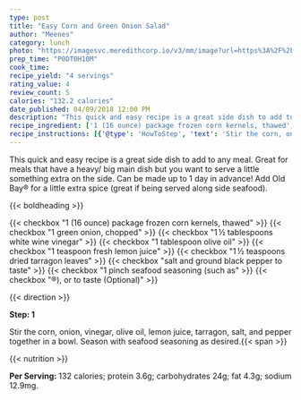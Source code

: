 ```yaml
---
type: post
title: "Easy Corn and Green Onion Salad"
author: "Meenes"
category: lunch
photo: "https://imagesvc.meredithcorp.io/v3/mm/image?url=https%3A%2F%2Fimages.media-allrecipes.com%2Fuserphotos%2F349379.jpg"
prep_time: "P0DT0H10M"
cook_time: 
recipe_yield: "4 servings"
rating_value: 4
review_count: 5
calories: "132.2 calories"
date_published: 04/09/2018 12:00 PM
description: "This quick and easy recipe is a great side dish to add to any meal. Great for meals that have a heavy/ big main dish but you want to serve a little something extra on the side. Can be made up to 1 day in advance! Add Old Bay® for a little extra spice (great if being served along side seafood)."
recipe_ingredient: ['1 (16 ounce) package frozen corn kernels, thawed', '1 green onion, chopped', '1\u2009½ tablespoons white wine vinegar', '1 tablespoon olive oil', '1 teaspoon fresh lemon juice', '1\u2009½ teaspoons dried tarragon leaves', 'salt and ground black pepper to taste', '1 pinch seafood seasoning (such as <a href="https://www.allrecipes.com/article/what-is-old-bay-seasoning/" aria-label="Old Bay">Old Bay</a>®), or to taste']
recipe_instructions: [{'@type': 'HowToStep', 'text': 'Stir the corn, onion, vinegar, olive oil, lemon juice, tarragon, salt, and pepper together in a bowl. Season with seafood seasoning as desired.\n'}]
---
```


This quick and easy recipe is a great side dish to add to any meal. Great for meals that have a heavy/ big main dish but you want to serve a little something extra on the side. Can be made up to 1 day in advance! Add Old Bay® for a little extra spice (great if being served along side seafood). 

{{< boldheading >}}

{{< checkbox "1 (16 ounce) package frozen corn kernels, thawed" >}}
{{< checkbox "1  green onion, chopped" >}}
{{< checkbox "1 ½ tablespoons white wine vinegar" >}}
{{< checkbox "1 tablespoon olive oil" >}}
{{< checkbox "1 teaspoon fresh lemon juice" >}}
{{< checkbox "1 ½ teaspoons dried tarragon leaves" >}}
{{< checkbox "salt and ground black pepper to taste" >}}
{{< checkbox "1 pinch seafood seasoning (such as" >}}
{{< checkbox "®), or to taste  (Optional)" >}}


{{< direction >}}

**Step: 1**

Stir the corn, onion, vinegar, olive oil, lemon juice, tarragon, salt, and pepper together in a bowl. Season with seafood seasoning as desired.{{< span >}}

{{< nutrition >}}

**Per Serving:** 132 calories; protein 3.6g; carbohydrates 24g; fat 4.3g; sodium 12.9mg.